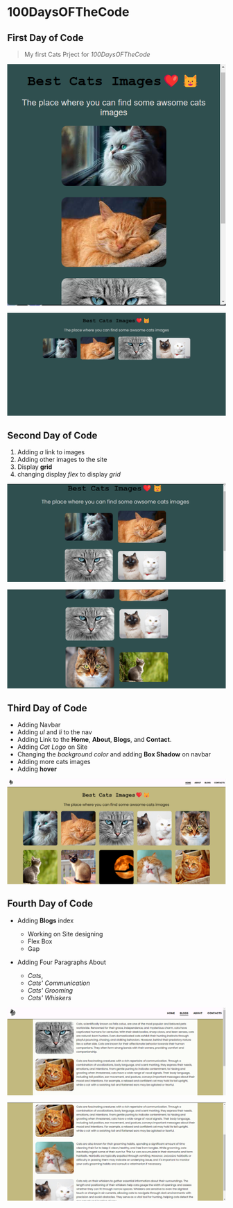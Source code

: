 # 100DaysOFTheCode

## First Day of Code

> My first Cats Prject for _*100DaysOFTheCode*_

![Alt text](./Week-One/images/cats-2.png)

![Alt text](./Week-One/images/cats.png)

## Second Day of Code

1. Adding _a_ link to images
2. Adding other images to the site
3. Display **grid**
4. changing display _flex_ to display _grid_

![Alt text](./Week-One/images/six-cats-pics.png)

![Alt text](./Week-One/images/six-cats.png)

## Third Day of Code

- Adding Navbar
- Adding _ul_ and _li_ to the nav
- Adding Link to the **Home**, **About**, **Blogs**, and **Contact**.
- Adding _Cat Logo_ on Site
- Changing the _background color_ and adding **Box Shadow** on navbar
- Adding more cats images
- Adding **hover**

![Alt text](./Week-One/images/cats-pics.png)

## Fourth Day of Code

- Adding **Blogs** index

  - Working on Site designing
  - Flex Box
  - Gap

- Adding Four Paragraphs About
  - _Cats_,
  - _Cats' Communication_
  - _Cats' Grooming_
  - _Cats' Whiskers_

![Alt text](./Week-One/images/Blogs-1.png)

![Alt text](./Week-One/images/Blogs-2.png)
